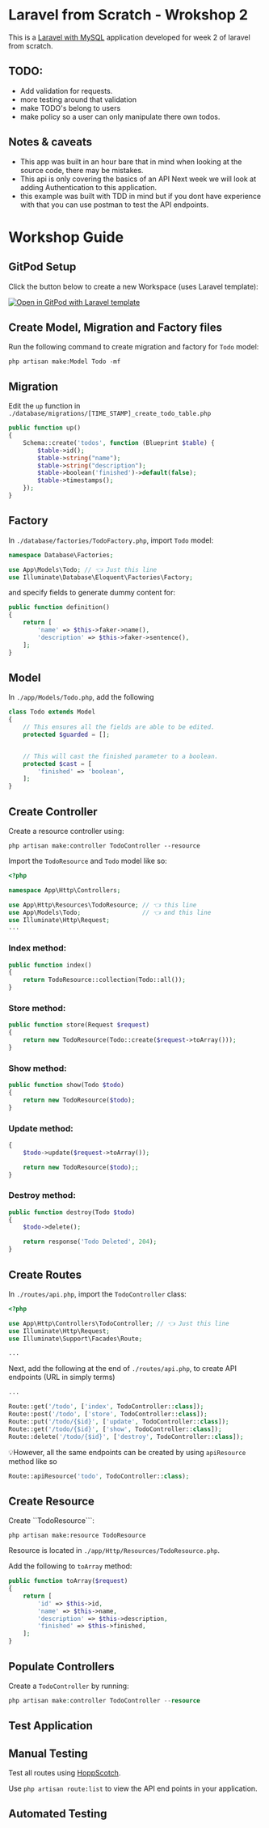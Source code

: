 # Laravel from Scratch - Wrokshop 2

This is a [Laravel with MySQL](https://laravel.com) application developed for week 2 of laravel from scratch.

## TODO:
- Add validation for requests.
- more testing around that validation
- make TODO's belong to users
- make policy so a user can only manipulate there own todos.


## Notes & caveats

- This app was built in an hour bare that in mind when looking at the source code, there may be mistakes.
- This api is only covering the basics of an API Next week we will look at adding Authentication to this application.
- this example was built with TDD in mind but if you dont have experience with that you can use postman to test the API endpoints.

# Workshop Guide

## GitPod Setup

Click the button below to create a new Workspace (uses Laravel template):

[![Open in GitPod with Laravel template](https://gitpod.io/button/open-in-gitpod.svg)](https://gitpod.io/#https://github.com/GDSC-Huddersfield/GitPod-Laravel-Template)

## Create Model, Migration and Factory files

Run the following command to create migration and factory for  ```Todo``` model:

```
php artisan make:Model Todo -mf
```

## Migration

Edit the ```up``` function in ```./database/migrations/[TIME_STAMP]_create_todo_table.php```

```php
public function up()
{
    Schema::create('todos', function (Blueprint $table) {
        $table->id();
        $table->string("name");
        $table->string("description");
        $table->boolean('finished')->default(false);
        $table->timestamps();
    });
}
```

## Factory
In ```./database/factories/TodoFactory.php```, import ```Todo``` model:

```php
namespace Database\Factories;

use App\Models\Todo; // 👈 Just this line
use Illuminate\Database\Eloquent\Factories\Factory;
```

and specify fields to generate dummy content for:

```php
public function definition()
{
    return [
        'name' => $this->faker->name(),
        'description' => $this->faker->sentence(),
    ];
}
```

## Model

In ```./app/Models/Todo.php```, add the following 

```php
class Todo extends Model
{
    // This ensures all the fields are able to be edited.
    protected $guarded = [];


    // This will cast the finished parameter to a boolean.
    protected $cast = [
        'finished' => 'boolean',
    ];
}
```

## Create Controller

Create a resource controller using:

```
php artisan make:controller TodoController --resource
```

Import the ```TodoResource``` and ```Todo``` model like so:

```php
<?php

namespace App\Http\Controllers;

use App\Http\Resources\TodoResource; // 👈 this line
use App\Models\Todo;                 // 👈 and this line
use Illuminate\Http\Request;
...
```

### Index method:

```php
public function index()
{
    return TodoResource::collection(Todo::all());
}
```

### Store method:

```php
public function store(Request $request)
{
    return new TodoResource(Todo::create($request->toArray()));
}
```

### Show method:

```php
public function show(Todo $todo)
{
    return new TodoResource($todo);
}
```

### Update method:

```php
{
    $todo->update($request->toArray());

    return new TodoResource($todo);;
}
```

### Destroy method:

```php
public function destroy(Todo $todo)
{
    $todo->delete();

    return response('Todo Deleted', 204);
}
```

## Create Routes

In ```./routes/api.php```, import the ```TodoController``` class:

```php
<?php

use App\Http\Controllers\TodoController; // 👈 Just this line
use Illuminate\Http\Request;
use Illuminate\Support\Facades\Route;

...
```


Next, add the following at the end of ```./routes/api.php```, to create API endpoints (URL in simply terms)

```php
...

Route::get('/todo', ['index', TodoController::class]);
Route::post('/todo', ['store', TodoController::class]);
Route::put('/todo/{$id}', ['update', TodoController::class]);
Route::get('/todo/{$id}', ['show', TodoController::class]);
Route::delete('/todo/{$id}', ['destroy', TodoController::class]);
```

💡However, all the same endpoints can be created by using ```apiResource``` method like so

```php
Route::apiResource('todo', TodoController::class);
```

## Create Resource

Create ``TodoResource```:

```
php artisan make:resource TodoResource
```

Resource is located in ```./app/Http/Resources/TodoResource.php```.

Add the following to ```toArray``` method:

```php
public function toArray($request)
{
    return [
        'id' => $this->id,
        'name' => $this->name,
        'description' => $this->description,
        'finished' => $this->finished,
    ];
}
```


## Populate Controllers

Create a ```TodoController``` by running:

```php
php artisan make:controller TodoController --resource
```


## Test Application


## Manual Testing

Test all routes using [HoppScotch](https://hoppscotch.io).

Use ```php artisan route:list``` to view the API end points in your application.


## Automated Testing


